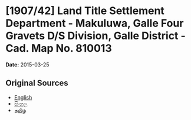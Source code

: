 # [1907/42] Land Title Settlement Department - Makuluwa, Galle Four Gravets D/S Division, Galle District - Cad. Map No. 810013

**Date:** 2015-03-25

## Original Sources

- [English](https://documents.gov.lk/view/extra-gazettes/2015/3/1907-42_E.pdf)
- [සිංහල](https://documents.gov.lk/view/extra-gazettes/2015/3/1907-42_S.pdf)
- [தமிழ்](https://documents.gov.lk/view/extra-gazettes/2015/3/1907-42_T.pdf)
